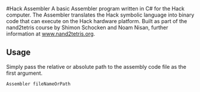 #Hack Assembler
A basic Assembler program written in C# for the Hack computer. The Assembler translates the Hack symbolic language
into binary code that can execute on the Hack hardware platform. Built as part of the nand2tetris
course by Shimon Schocken and Noam Nisan, further information at www.nand2tetris.org.
## Usage
Simply pass the relative or absolute path to the assembly code file as the first argument.
```console
Assembler fileNameOrPath
```